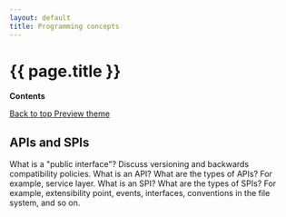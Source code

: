 ```yaml
---
layout: default
title: Programming concepts
---
```


<div class="container bs-docs-container">
   <div class="row">
      <div class="jumbotron">
         <h1 class="heading1" id="programming-concepts">{{ page.title }}</h1>
      </div>
      <div class="col-xs-3">
         <p><b>Contents</b></p>
         <div style="" id="category" class="bs-docs-sidebar hidden-print hidden-xs hidden-sm affix-top" role="complementary">
         </div>
         <a class="back-to-top" href="#top">
         Back to top
         </a>
         <a href="#" class="bs-docs-theme-toggle">
         Preview theme
         </a>
      </div>
      <div class="col-xs-9" role="main">
         <div class="bs-docs-section">
            <h2 class="heading2" id="api-spi">APIs and SPIs</h2>
            <p>What is a "public interface"? Discuss versioning and backwards compatibility policies.
    What is an API? What are the types of APIs? For example, service layer.
    What is an SPI? What are the types of SPIs? For example, extensibility point, events, interfaces, conventions in the file system, and so on.
</p>
         </div>
      </div>
   </div>
</div>




